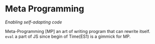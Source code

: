 # Meta Programming 
*Enabling self-adapting code*

Meta-Programming [MP] an art of writing program that can rewrite itself. ```eval```  a part of JS since begin of Time(ES1) is a gimmick for MP. 
